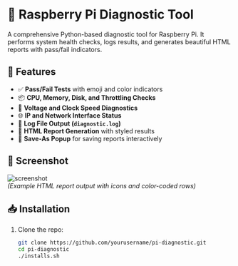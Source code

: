 # 🧪 Raspberry Pi Diagnostic Tool

A comprehensive Python-based diagnostic tool for Raspberry Pi. It performs system health checks, logs results, and generates beautiful HTML reports with pass/fail indicators.

## 🚀 Features

- ✅ **Pass/Fail Tests** with emoji and color indicators
- 📦 **CPU, Memory, Disk, and Throttling Checks**
- 🔋 **Voltage and Clock Speed Diagnostics**
- 🌐 **IP and Network Interface Status**
- 🧾 **Log File Output (`diagnostic.log`)**
- 🎨 **HTML Report Generation** with styled results
- 💾 **Save-As Popup** for saving reports interactively

## 📸 Screenshot

![screenshot](docs/screenshot.png)  
*(Example HTML report output with icons and color-coded rows)*

## 📥 Installation

1. Clone the repo:
   ```bash
   git clone https://github.com/yourusername/pi-diagnostic.git
   cd pi-diagnostic
   ./installs.sh
   

